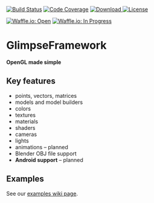 [![Build Status](https://travis-ci.org/GlimpseFramework/glimpse-framework.svg?branch=master)](https://travis-ci.org/GlimpseFramework/glimpse-framework)
[![Code Coverage](https://codecov.io/github/GlimpseFramework/glimpse-framework/coverage.svg?branch=master)](https://codecov.io/github/GlimpseFramework/glimpse-framework?branch=master)
[![Download](https://api.bintray.com/packages/glimpse-framework/org.glimpseframework/glimpse-framework/images/download.svg) ](https://bintray.com/glimpse-framework/org.glimpseframework/glimpse-framework/_latestVersion)
[![License](https://img.shields.io/badge/license-Apache%20License%202.0-blue.svg?style=flat)](http://www.apache.org/licenses/LICENSE-2.0)

[![Waffle.io: Open](https://img.shields.io/waffle/label/GlimpseFramework/glimpse-framework/open.svg?maxAge=2592000)](http://waffle.io/GlimpseFramework/glimpse-framework)
[![Waffle.io: In Progress](https://img.shields.io/waffle/label/GlimpseFramework/glimpse-framework/in%20progress.svg?maxAge=2592000)](http://waffle.io/GlimpseFramework/glimpse-framework)

# GlimpseFramework

**OpenGL made simple**

## Key features

* points, vectors, matrices
* models and model builders
* colors
* textures
* materials
* shaders
* cameras
* lights
* animations – planned
* Blender OBJ file support
* **Android support** – planned

## Examples

See our [examples wiki page](https://github.com/GlimpseFramework/glimpse-framework/wiki/Examples).
